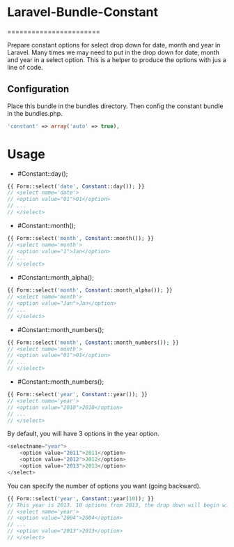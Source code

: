 # Laravel-Bundle-Constant
=======================

Prepare constant options for select drop down for date, month and year in Laravel. Many times we may need to put in the drop down for date, month and year in a select option. This is a helper to produce the options with jus a line of code. 


## Configuration

Place this bundle in the bundles directory. Then config the constant bundle in the bundles.php.

```php
'constant' => array('auto' => true),
```

# Usage 

- #Constant::day();

```php
{{ Form::select('date', Constant::day()); }}
// <select name='date'> 
// <option value="01">01</option>
// ...
// </select>
```

- #Constant::month();

```php
{{ Form::select('month', Constant::month()); }}
// <select name='month'> 
// <option value="1">Jan</option>
// ...
// </select>
```

- #Constant::month_alpha();

```php
{{ Form::select('month', Constant::month_alpha()); }}
// <select name='month'> 
// <option value="Jan">Jan</option>
// ...
// </select>
```

- #Constant::month_numbers();

```php
{{ Form::select('month', Constant::month_numbers()); }}
// <select name='month'> 
// <option value="01">01</option>
// ...
// </select>
```

- #Constant::month_numbers();

```php
{{ Form::select('year', Constant::year()); }}
// <select name='year'> 
// <option value="2010">2010</option>
// ...
// </select>
```

By default, you will have 3 options in the year option. 

```php
<selectname="year">
	<option value="2011">2011</option>
	<option value="2012">2012</option>
	<option value="2013">2013</option>
</select>
```

You can specify the number of options you want (going backward).
```php
{{ Form::select('year', Constant::year(10)); }}
// This year is 2013. 10 options from 2013, the drop down will begin with 2004.
// <select name='year'> 
// <option value="2004">2004</option>
// ...
// <option value="2013">2013</option>
// </select>
```

